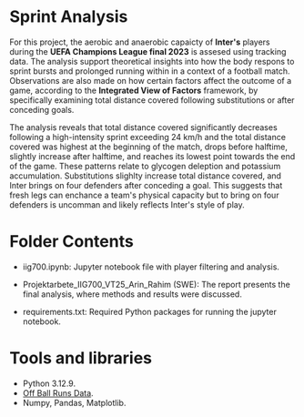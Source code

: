 # Sprint Analysis 
For this project, the aerobic and anaerobic capaicty of **Inter's** players during the **UEFA Champions League final 2023** is assesed using tracking data. The analysis support theoretical insights into how the body respons to sprint bursts and prolonged running within in a context of a football match. Observations are also made on how certain factors affect the outcome of a game, according to the **Integrated View of Factors** framework, by specifically examining total distance covered following substitutions or after conceding goals. 

The analysis reveals that total distance covered significantly decreases following a high-intensity sprint exceeding 24 km/h and the total distance covered was highest at the beginning of the match, drops before halftime, slightly increase after halftime, and reaches its lowest point towards the end of the game. These patterns relate to glycogen deleption and potassium accumulation. Substitutions slighlty increase total distance covered, and Inter brings on four defenders after conceding a goal. This suggests that fresh legs can enchance a team's physical capacity but to bring on four defenders is uncomman and likely reflects Inter's style of play. 

# Folder Contents
- iig700.ipynb: Jupyter notebook file with player filtering and analysis.
  
- Projektarbete_IIG700_VT25_Arin_Rahim (SWE): The report presents the final analysis, where methods and results were discussed.
  
- requirements.txt: Required Python packages for running the jupyter notebook.

# Tools and libraries 
- Python 3.12.9.
- [Off Ball Runs Data](https://github.com/twelvefootball/twelve-respovision-CL-final).
- Numpy, Pandas, Matplotlib.
